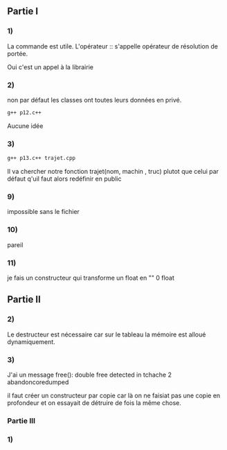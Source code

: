 ## Partie I 

### 1)

La commande est utile. L'opérateur :: s'appelle opérateur de résolution de portée.

Oui c'est un appel à la librairie

### 2) 

non par défaut les classes ont toutes leurs données en privé.

```bash
g++ p12.c++
```

Aucune idée

### 3)

```bash
g++ p13.c++ trajet.cpp
```
Il va chercher notre fonction trajet(nom, machin , truc) plutot que celui par défaut q'uil faut alors redéfinir en public

### 9) 

impossible sans le fichier 

### 10) 

pareil

### 11)

je fais un constructeur qui transforme un float en "" 0 float


## Partie II

### 2)

Le destructeur est nécessaire car sur le tableau la mémoire est alloué dynamiquement.

### 3) 

J'ai un message free(): double free detected in tchache 2
abandoncoredumped

il faut créer un constructeur par copie car là on ne faisiat pas une copie en profondeur et on essayait de détruire de fois la même chose.

### Partie III

### 1)

